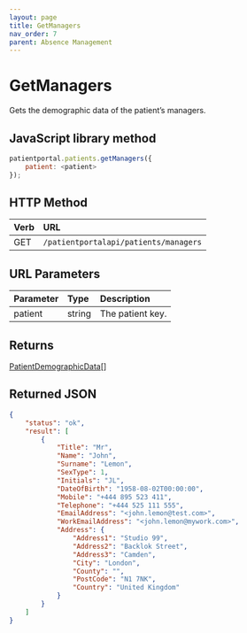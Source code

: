 ```yaml
---
layout: page
title: GetManagers
nav_order: 7
parent: Absence Management
---
```


# GetManagers

Gets the demographic data of the patient’s managers.

## JavaScript library method

```javascript
patientportal.patients.getManagers({
    patient: <patient>
});
```

## HTTP Method

| Verb | URL                                               |
|:-----|:--------------------------------------------------|
| GET | `/patientportalapi/patients/managers` |

## URL Parameters

| Parameter | Type   | Description                                                 |
|:----------|:-------|:------------------------------------------------------------|
| patient | string | The patient key. |

## Returns

[PatientDemographicData](../objects-and-data-types/patientdemographicdata)[]

## Returned JSON

```json
{
    "status": "ok",
    "result": [
        {
            "Title": "Mr",
            "Name": "John",
            "Surname": "Lemon",
            "SexType": 1,
            "Initials": "JL",
            "DateOfBirth": "1958-08-02T00:00:00",
            "Mobile": "+444 895 523 411",
            "Telephone": "+444 525 111 555",
            "EmailAddress": "<john.lemon@test.com>",
            "WorkEmailAddress": "<john.lemon@mywork.com>",
            "Address": {
                "Address1": "Studio 99",
                "Address2": "Backlok Street",
                "Address3": "Camden",
                "City": "London",
                "County": "",
                "PostCode": "N1 7NK",
                "Country": "United Kingdom"
            }
        }
    ]
}
```

